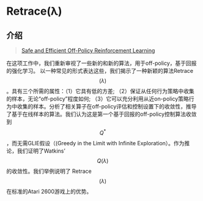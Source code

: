 # Retrace\(λ\)

## 介绍

> [Safe and Efficient Off-Policy Reinforcement Learning](https://arxiv.org/abs/1606.02647)

在这项工作中，我们重新审视了一些新的和新的算法，用于off-policy，基于回报的强化学习。 以一种常见的形式表达这些，我们揭示了一种新颖的算法Retrace$$(\lambda)$$ 。具有三个所需的属性：（1）它具有低的方差; （2）保证从任何行为策略中收集的样本，无论“off-policy”程度如何; （3）它可以充分利用从近on-policy策略行为中收集的样本。分析了相关算子在off-policy评估和控制设置下的收敛性，推导了基于在线样本的算法。我们认为这是第一个基于回报的off-policy控制算法收敛到 $$Q^{*}$$ ，而无需GLIE假设（\(Greedy in the Limit with Infinite Exploration）。作为推论，我们证明了Watkins’ $$Q(\lambda)$$ 的收敛性。我们举例说明了 Retrace$$(\lambda)$$在标准的Atari 2600游戏上的优势。

